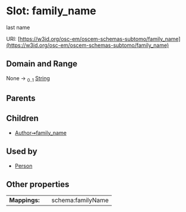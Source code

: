 
# Slot: family_name

last name

URI: [https://w3id.org/osc-em/oscem-schemas-subtomo/family_name](https://w3id.org/osc-em/oscem-schemas-subtomo/family_name)


## Domain and Range

None &#8594;  <sub>0..1</sub> [String](types/String.md)

## Parents


## Children

 *  [Author➞family_name](Author_family_name.md)

## Used by

 * [Person](Person.md)

## Other properties

|  |  |  |
| --- | --- | --- |
| **Mappings:** | | schema:familyName |